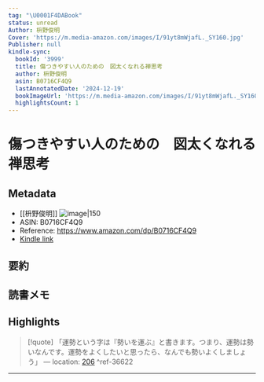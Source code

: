 ```yaml
---
tag: "\U0001F4DABook"
status: unread
Author: 枡野俊明
Cover: 'https://m.media-amazon.com/images/I/91yt8mWjafL._SY160.jpg'
Publisher: null
kindle-sync:
  bookId: '3999'
  title: 傷つきやすい人のための　図太くなれる禅思考
  author: 枡野俊明
  asin: B0716CF4Q9
  lastAnnotatedDate: '2024-12-19'
  bookImageUrl: 'https://m.media-amazon.com/images/I/91yt8mWjafL._SY160.jpg'
  highlightsCount: 1
---
```

# 傷つきやすい人のための　図太くなれる禅思考
## Metadata
* [[枡野俊明]]
![image|150](https://m.media-amazon.com/images/I/91yt8mWjafL._SY160.jpg)
* ASIN: B0716CF4Q9
* Reference: https://www.amazon.com/dp/B0716CF4Q9
* [Kindle link](kindle://book?action=open&asin=B0716CF4Q9)
## 要約
## 読書メモ
## Highlights
>[!quote]
>「運勢という字は『勢いを運ぶ』と書きます。つまり、運勢は勢いなんです。運勢をよくしたいと思ったら、なんでも勢いよくしましょう」 — location: [206](kindle://book?action=open&asin=B0716CF4Q9&location=206) ^ref-36622

---

